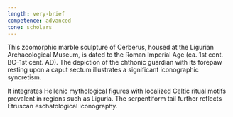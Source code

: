 ```yaml
---
length: very-brief
competence: advanced
tone: scholars
---
```

This zoomorphic marble sculpture of Cerberus, housed at the Ligurian Archaeological Museum, is dated to the Roman Imperial Age (ca. 1st cent. BC–1st cent. AD). The depiction of the chthonic guardian with its forepaw resting upon a caput sectum illustrates a significant iconographic syncretism.

<!-- more -->

It integrates Hellenic mythological figures with localized Celtic ritual motifs prevalent in regions such as Liguria. The serpentiform tail further reflects Etruscan eschatological iconography.
